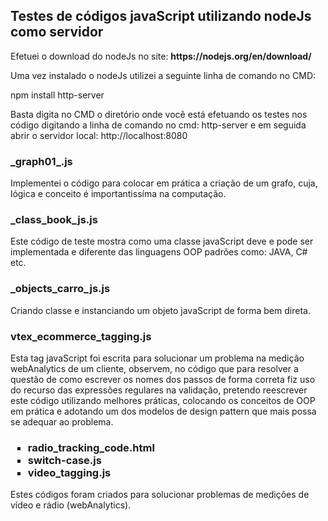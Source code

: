 
<h2>Testes de códigos javaScript utilizando nodeJs como servidor</h2>
Efetuei o download do nodeJs no site: 
<b>https://nodejs.org/en/download/</b>
<p align='justify'>Uma vez instalado o nodeJs utilizei a seguinte linha de comando no CMD:</p>
<p align='left'style='italic'>npm install http-server</p>
Basta digita no CMD o diretório onde você está efetuando os testes nos código digitando a linha de comando no cmd: http-server e em seguida abrir
o servidor local: http://localhost:8080
<h3> _graph01_.js </h3>
Implementei o código para colocar em prática a criação de um grafo, cuja, lógica e conceito é importantissíma na computação.

<h3>_class_book_js.js</h3>
Este código de teste mostra como uma classe javaScript deve e pode ser implementada e diferente das linguagens OOP padrões como: JAVA, C# etc.
<h3>_objects_carro_js.js</h3>
Criando classe e instanciando um objeto javaScript de forma bem direta.
<h3>vtex_ecommerce_tagging.js</h3>
Esta tag javaScript foi escrita para solucionar um problema na medição webAnalytics de um cliente, observem, no código que para resolver a questão de como escrever os nomes dos passos de forma correta fiz uso do recurso das expressões regulares na validação, pretendo reescrever este código utilizando melhores práticas, colocando os conceitos de OOP em prática e adotando um dos modelos de design pattern que mais possa se adequar ao problema.
<h3><align='left'><ul type='square'>
  <li>radio_tracking_code.html</li>
  <li>switch-case.js</li>
  <li>video_tagging.js</li>
  </ul>
 </p> </h3>
 Estes códigos foram criados para solucionar problemas de medições de vídeo e rádio (webAnalytics).

